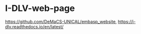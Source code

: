 # I-DLV-web-page
https://github.com/DeMaCS-UNICAL/embasp_website,
https://i-dlv.readthedocs.io/en/latest/
